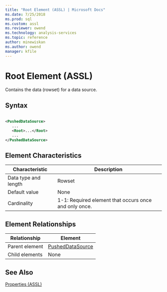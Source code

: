 ```yaml
---
title: "Root Element (ASSL) | Microsoft Docs"
ms.date: 7/25/2018
ms.prod: sql
ms.custom: assl
ms.reviewer: owend
ms.technology: analysis-services
ms.topic: reference
author: minewiskan
ms.author: owend
manager: kfile
---
```

# Root Element (ASSL)

  Contains the data (rowset) for a data source.  
  
## Syntax  
  
```xml  
  
<PushedDataSource>  
   ...  
   <Root>...</Root>  
   ...  
</PushedDataSource>  
```  
  
## Element Characteristics  
  
|Characteristic|Description|  
|--------------------|-----------------|  
|Data type and length|Rowset|  
|Default value|None|  
|Cardinality|1-1: Required element that occurs once and only once.|  
  
## Element Relationships  
  
|Relationship|Element|  
|------------------|-------------|  
|Parent element|[PushedDataSource](../data-type/pusheddatasource-data-type-assl.md)|  
|Child elements|None|  
  
## See Also  
 [Properties &#40;ASSL&#41;](properties-assl.md)  
  
  
